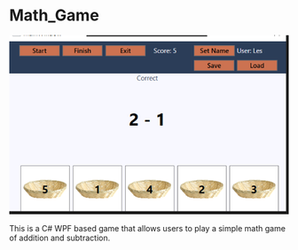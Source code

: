 # Math_Game

<img src="https://github.com/CoGn151oN/Math_Game/blob/main/demo.PNG?raw=true" alt="math game demo pic">

This is a C# WPF based game that allows users to play a simple math game of addition and subtraction.
